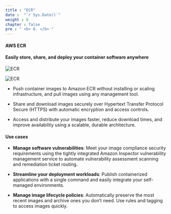 ```yaml
---
title : "ECR"
date :  "`r Sys.Date()`" 
weight : 8
chapter : false
pre : " <b> 8. </b> "
---
```


#### AWS ECR

#### Easily store, share, and deploy your container software anywhere

![ECR](/aws-fcj-workshop-001/8-ECR/0.jpeg)

![ECR](/aws-fcj-workshop-001/Intro/5.png)

- Push container images to Amazon ECR without installing or scaling infrastructure, and pull images using any management tool.

- Share and download images securely over Hypertext Transfer Protocol Secure (HTTPS) with automatic encryption and access controls.

- Access and distribute your images faster, reduce download times, and improve availability using a scalable, durable architecture.

#### Use cases

- **Manage software vulnerabilities**: Meet your image compliance security requirements using the tightly integrated Amazon Inspector vulnerability management service to automate vulnerability assessment scanning and remediation ticket routing.

- **Streamline your deployment workloads**: Publish containerized applications with a single command and easily integrate your self-managed environments.

- **Manage image lifecycle policies**: Automatically preserve the most recent images and archive ones you don’t need. Use rules and tagging to access images quickly.
